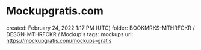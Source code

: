 # Mockupgratis.com

created: February 24, 2022 1:17 PM (UTC)
folder: BOOKMRKS-MTHRFCKR / DESGN-MTHRFCKR / Mockup's
tags: mockups
url: https://mockupgratis.com/mockups-gratis